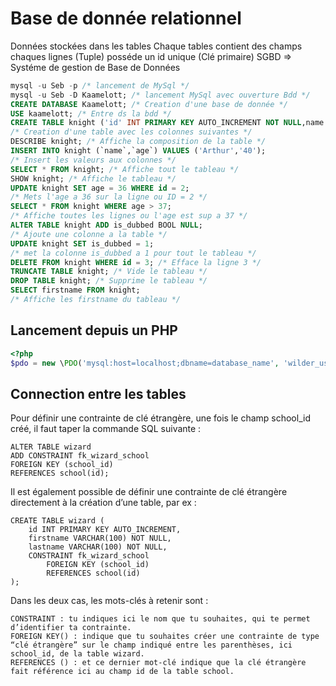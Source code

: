 # Base de donnée relationnel
Données stockées dans les tables
Chaque tables contient des champs
chaques lignes (Tuple) posséde un id unique (Clé primaire)
SGBD => Systéme de gestion de Base de Données

```sql
mysql -u Seb -p /* lancement de MySql */
mysql -u Seb -D Kaamelott; /* lancement MySql avec ouverture Bdd */
CREATE DATABASE Kaamelott; /* Creation d'une base de donnée */
USE kaamelott; /* Entre ds la bdd */
CREATE TABLE knight ('id' INT PRIMARY KEY AUTO_INCREMENT NOT NULL,name VARCHAR(80) NOT NULL,'age' INT NOT NULL, 'birthday' DATE, 'adresse' TEXT);
/* Creation d'une table avec les colonnes suivantes */
DESCRIBE knight; /* Affiche la composition de la table */
INSERT INTO knight (`name`,`age`) VALUES ('Arthur','40');
/* Insert les valeurs aux colonnes */
SELECT * FROM knight; /* Affiche tout le tableau */
SHOW knight; /* Affiche le tableau */
UPDATE knight SET age = 36 WHERE id = 2;
/* Mets l'age a 36 sur la ligne ou ID = 2 */
SELECT * FROM knight WHERE age > 37;
/* Affiche toutes les lignes ou l'age est sup a 37 */
ALTER TABLE knight ADD is_dubbed BOOL NULL;
/* Ajoute une colonne a la table */
UPDATE knight SET is_dubbed = 1;
/* met la colonne is_dubbed a 1 pour tout le tableau */
DELETE FROM knight WHERE id = 3; /* Efface la ligne 3 */
TRUNCATE TABLE knight; /* Vide le tableau */ 
DROP TABLE knight; /* Supprime le tableau */
SELECT firstname FROM knight; 
/* Affiche les firstname du tableau */ 
```

## Lancement depuis un PHP
```php
<?php
$pdo = new \PDO('mysql:host=localhost;dbname=database_name', 'wilder_username', 'wilder_password');
```

## Connection entre les tables  
Pour définir une contrainte de clé étrangère, une fois le champ school_id créé, il faut taper la commande SQL suivante :

```Terminal
ALTER TABLE wizard
ADD CONSTRAINT fk_wizard_school 
FOREIGN KEY (school_id) 
REFERENCES school(id);
```

Il est également possible de définir une contrainte de clé étrangère directement à la création d’une table, par ex :
```terminal
CREATE TABLE wizard (
    id INT PRIMARY KEY AUTO_INCREMENT,
    firstname VARCHAR(100) NOT NULL,
    lastname VARCHAR(100) NOT NULL,
    CONSTRAINT fk_wizard_school      
        FOREIGN KEY (school_id)             
        REFERENCES school(id)    
);
```
Dans les deux cas, les mots-clés à retenir sont :  

    CONSTRAINT : tu indiques ici le nom que tu souhaites, qui te permet d’identifier ta contrainte.  
    FOREIGN KEY() : indique que tu souhaites créer une contrainte de type “clé étrangère” sur le champ indiqué entre les parenthèses, ici school_id, de la table wizard.  
    REFERENCES () : et ce dernier mot-clé indique que la clé étrangère fait référence ici au champ id de la table school.  
